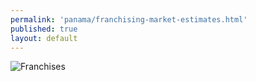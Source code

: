 ```yaml
--- 
permalink: 'panama/franchising-market-estimates.html' 
published: true 
layout: default
---
```

![Franchises](../images/franchising-market-estimates.png)

